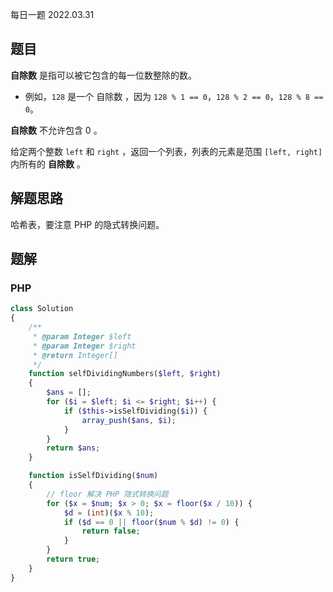 每日一题 2022.03.31

## 题目

**自除数** 是指可以被它包含的每一位数整除的数。

- 例如，`128` 是一个 自除数 ，因为 `128 % 1 == 0`，`128 % 2 == 0`，`128 % 8 == 0`。

**自除数** 不允许包含 0 。

给定两个整数 `left` 和 `right` ，返回一个列表，列表的元素是范围 `[left, right]` 内所有的 **自除数** 。

## 解题思路

哈希表，要注意 PHP 的隐式转换问题。

## 题解

### PHP

```PHP
class Solution
{
    /**
     * @param Integer $left
     * @param Integer $right
     * @return Integer[]
     */
    function selfDividingNumbers($left, $right)
    {
        $ans = [];
        for ($i = $left; $i <= $right; $i++) {
            if ($this->isSelfDividing($i)) {
                array_push($ans, $i);
            }
        }
        return $ans;
    }

    function isSelfDividing($num)
    {
        // floor 解决 PHP 隐式转换问题
        for ($x = $num; $x > 0; $x = floor($x / 10)) {
            $d = (int)($x % 10);
            if ($d == 0 || floor($num % $d) != 0) {
                return false;
            }
        }
        return true;
    }
}
```
